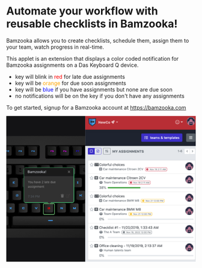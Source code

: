 # Automate your workflow with reusable checklists in Bamzooka!

Bamzooka allows you to create checklists, schedule them, assign them to your team, watch progress
in real-time.

This applet is an extension that displays a color coded notification for Bamzooka assignments on 
a Das Keyboard Q device.

- key will blink in <span style="color:red">red</span> for late due assignments
- key will be <span style="color: orange">orange</span> for due soon assignments
- key will be <span style="color: blue">blue</span> if you have assignments but none are due soon
- no notifications will be on the key if you don't have any assignments

To get started, signup for a Bamzooka account at <https://bamzooka.com>

![Bamzooka on a Das Keybaord Q](assets/image.png "Das Keyboard Bamzooka applet")
